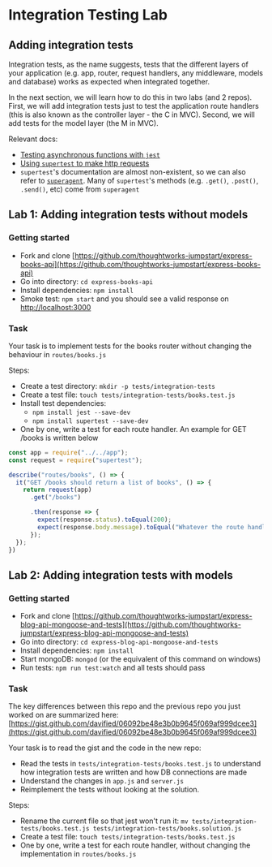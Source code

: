 # Integration Testing Lab

## Adding integration tests

Integration tests, as the name suggests, tests that the different layers of your application \(e.g. app, router, request handlers, any middleware, models and database\) works as expected when integrated together.

In the next section, we will learn how to do this in two labs \(and 2 repos\). First, we will add integration tests just to test the application route handlers \(this is also known as the controller layer - the C in MVC\). Second, we will add tests for the model layer \(the M in MVC\).

Relevant docs:

* [Testing asynchronous functions with `jest`](https://facebook.github.io/jest/docs/en/asynchronous.html)
* [Using `supertest` to make http requests](https://github.com/visionmedia/supertest)
* `supertest`'s documentation are almost non-existent, so we can also refer to [`superagent`](http://visionmedia.github.io/superagent/). Many of `supertest`'s methods \(e.g. `.get()`, `.post()`, `.send()`, etc\) come from `superagent`

## Lab 1: Adding integration tests without models

### Getting started

* Fork and clone [https://github.com/thoughtworks-jumpstart/express-books-api](https://github.com/thoughtworks-jumpstart/express-books-api) 
* Go into directory: `cd express-books-api`
* Install dependencies: `npm install`
* Smoke test: `npm start` and you should see a valid response on [http://localhost:3000](http://localhost:3000)

### Task

Your task is to implement tests for the books router without changing the behaviour in `routes/books.js`

Steps:

* Create a test directory: `mkdir -p tests/integration-tests`
* Create a test file: `touch tests/integration-tests/books.test.js`
* Install test dependencies:
  * `npm install jest --save-dev`
  * `npm install supertest --save-dev`
* One by one, write a test for each route handler. An example for GET /books is written below

```javascript
const app = require("../../app");
const request = require("supertest");

describe("routes/books", () => {
  it("GET /books should return a list of books", () => {
    return request(app)
      .get("/books")

      .then(response => {
        expect(response.status).toEqual(200);
        expect(response.body.message).toEqual("Whatever the route handler returns in the message field");
      });
  });
})
```

## Lab 2: Adding integration tests with models

### Getting started

* Fork and clone [https://github.com/thoughtworks-jumpstart/express-blog-api-mongoose-and-tests](https://github.com/thoughtworks-jumpstart/express-blog-api-mongoose-and-tests)
* Go into directory: `cd express-blog-api-mongoose-and-tests`
* Install dependencies: `npm install`
* Start mongoDB: `mongod` \(or the equivalent of this command on windows\)
* Run tests: `npm run test:watch` and all tests should pass

### Task

The key differences between this repo and the previous repo you just worked on are summarized here: [https://gist.github.com/davified/06092be48e3b0b9645f069af999dcee3](https://gist.github.com/davified/06092be48e3b0b9645f069af999dcee3)

Your task is to read the gist and the code in the new repo:

* Read the tests in `tests/integration-tests/books.test.js` to understand how integration tests are written and how DB connections are made
* Understand the changes in `app.js` and `server.js`
* Reimplement the tests without looking at the solution.

Steps:

* Rename the current file so that jest won't run it: `mv tests/integration-tests/books.test.js tests/integration-tests/books.solution.js`
* Create a test file: `touch tests/integration-tests/books.test.js`
* One by one, write a test for each route handler, without changing the implementation in `routes/books.js`

